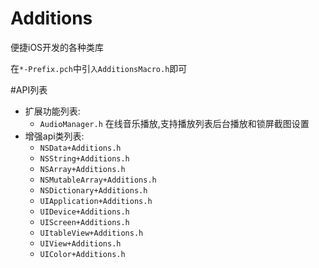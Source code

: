 Additions
=========

便捷iOS开发的各种类库

在`*-Prefix.pch`中引`入AdditionsMacro.h`即可

#API列表
* 扩展功能列表:
	* `AudioManager.h` 在线音乐播放,支持播放列表后台播放和锁屏截图设置
* 增强api类列表:
	* `NSData+Additions.h`
	* `NSString+Additions.h`
	* `NSArray+Additions.h`
	* `NSMutableArray+Additions.h`
	* `NSDictionary+Additions.h`
	* `UIApplication+Additions.h`
	* `UIDevice+Additions.h`
	* `UIScreen+Additions.h`
	* `UItableView+Additions.h`
	* `UIView+Additions.h`
	* `UIColor+Additions.h`



